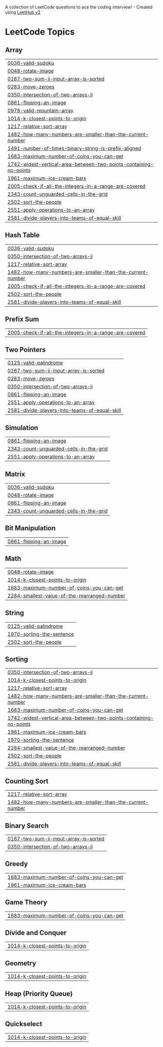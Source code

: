 A collection of LeetCode questions to ace the coding interview! - Created using [LeetHub v2](https://github.com/arunbhardwaj/LeetHub-2.0)
<!---LeetCode Topics Start-->
# LeetCode Topics
## Array
|  |
| ------- |
| [0036-valid-sudoku](https://github.com/DagmawiKK/leetcode/tree/master/0036-valid-sudoku) |
| [0048-rotate-image](https://github.com/DagmawiKK/leetcode/tree/master/0048-rotate-image) |
| [0167-two-sum-ii-input-array-is-sorted](https://github.com/DagmawiKK/leetcode/tree/master/0167-two-sum-ii-input-array-is-sorted) |
| [0283-move-zeroes](https://github.com/DagmawiKK/leetcode/tree/master/0283-move-zeroes) |
| [0350-intersection-of-two-arrays-ii](https://github.com/DagmawiKK/leetcode/tree/master/0350-intersection-of-two-arrays-ii) |
| [0861-flipping-an-image](https://github.com/DagmawiKK/leetcode/tree/master/0861-flipping-an-image) |
| [0978-valid-mountain-array](https://github.com/DagmawiKK/leetcode/tree/master/0978-valid-mountain-array) |
| [1014-k-closest-points-to-origin](https://github.com/DagmawiKK/leetcode/tree/master/1014-k-closest-points-to-origin) |
| [1217-relative-sort-array](https://github.com/DagmawiKK/leetcode/tree/master/1217-relative-sort-array) |
| [1482-how-many-numbers-are-smaller-than-the-current-number](https://github.com/DagmawiKK/leetcode/tree/master/1482-how-many-numbers-are-smaller-than-the-current-number) |
| [1491-number-of-times-binary-string-is-prefix-aligned](https://github.com/DagmawiKK/leetcode/tree/master/1491-number-of-times-binary-string-is-prefix-aligned) |
| [1683-maximum-number-of-coins-you-can-get](https://github.com/DagmawiKK/leetcode/tree/master/1683-maximum-number-of-coins-you-can-get) |
| [1742-widest-vertical-area-between-two-points-containing-no-points](https://github.com/DagmawiKK/leetcode/tree/master/1742-widest-vertical-area-between-two-points-containing-no-points) |
| [1961-maximum-ice-cream-bars](https://github.com/DagmawiKK/leetcode/tree/master/1961-maximum-ice-cream-bars) |
| [2005-check-if-all-the-integers-in-a-range-are-covered](https://github.com/DagmawiKK/leetcode/tree/master/2005-check-if-all-the-integers-in-a-range-are-covered) |
| [2343-count-unguarded-cells-in-the-grid](https://github.com/DagmawiKK/leetcode/tree/master/2343-count-unguarded-cells-in-the-grid) |
| [2502-sort-the-people](https://github.com/DagmawiKK/leetcode/tree/master/2502-sort-the-people) |
| [2551-apply-operations-to-an-array](https://github.com/DagmawiKK/leetcode/tree/master/2551-apply-operations-to-an-array) |
| [2581-divide-players-into-teams-of-equal-skill](https://github.com/DagmawiKK/leetcode/tree/master/2581-divide-players-into-teams-of-equal-skill) |
## Hash Table
|  |
| ------- |
| [0036-valid-sudoku](https://github.com/DagmawiKK/leetcode/tree/master/0036-valid-sudoku) |
| [0350-intersection-of-two-arrays-ii](https://github.com/DagmawiKK/leetcode/tree/master/0350-intersection-of-two-arrays-ii) |
| [1217-relative-sort-array](https://github.com/DagmawiKK/leetcode/tree/master/1217-relative-sort-array) |
| [1482-how-many-numbers-are-smaller-than-the-current-number](https://github.com/DagmawiKK/leetcode/tree/master/1482-how-many-numbers-are-smaller-than-the-current-number) |
| [2005-check-if-all-the-integers-in-a-range-are-covered](https://github.com/DagmawiKK/leetcode/tree/master/2005-check-if-all-the-integers-in-a-range-are-covered) |
| [2502-sort-the-people](https://github.com/DagmawiKK/leetcode/tree/master/2502-sort-the-people) |
| [2581-divide-players-into-teams-of-equal-skill](https://github.com/DagmawiKK/leetcode/tree/master/2581-divide-players-into-teams-of-equal-skill) |
## Prefix Sum
|  |
| ------- |
| [2005-check-if-all-the-integers-in-a-range-are-covered](https://github.com/DagmawiKK/leetcode/tree/master/2005-check-if-all-the-integers-in-a-range-are-covered) |
## Two Pointers
|  |
| ------- |
| [0125-valid-palindrome](https://github.com/DagmawiKK/leetcode/tree/master/0125-valid-palindrome) |
| [0167-two-sum-ii-input-array-is-sorted](https://github.com/DagmawiKK/leetcode/tree/master/0167-two-sum-ii-input-array-is-sorted) |
| [0283-move-zeroes](https://github.com/DagmawiKK/leetcode/tree/master/0283-move-zeroes) |
| [0350-intersection-of-two-arrays-ii](https://github.com/DagmawiKK/leetcode/tree/master/0350-intersection-of-two-arrays-ii) |
| [0861-flipping-an-image](https://github.com/DagmawiKK/leetcode/tree/master/0861-flipping-an-image) |
| [2551-apply-operations-to-an-array](https://github.com/DagmawiKK/leetcode/tree/master/2551-apply-operations-to-an-array) |
| [2581-divide-players-into-teams-of-equal-skill](https://github.com/DagmawiKK/leetcode/tree/master/2581-divide-players-into-teams-of-equal-skill) |
## Simulation
|  |
| ------- |
| [0861-flipping-an-image](https://github.com/DagmawiKK/leetcode/tree/master/0861-flipping-an-image) |
| [2343-count-unguarded-cells-in-the-grid](https://github.com/DagmawiKK/leetcode/tree/master/2343-count-unguarded-cells-in-the-grid) |
| [2551-apply-operations-to-an-array](https://github.com/DagmawiKK/leetcode/tree/master/2551-apply-operations-to-an-array) |
## Matrix
|  |
| ------- |
| [0036-valid-sudoku](https://github.com/DagmawiKK/leetcode/tree/master/0036-valid-sudoku) |
| [0048-rotate-image](https://github.com/DagmawiKK/leetcode/tree/master/0048-rotate-image) |
| [0861-flipping-an-image](https://github.com/DagmawiKK/leetcode/tree/master/0861-flipping-an-image) |
| [2343-count-unguarded-cells-in-the-grid](https://github.com/DagmawiKK/leetcode/tree/master/2343-count-unguarded-cells-in-the-grid) |
## Bit Manipulation
|  |
| ------- |
| [0861-flipping-an-image](https://github.com/DagmawiKK/leetcode/tree/master/0861-flipping-an-image) |
## Math
|  |
| ------- |
| [0048-rotate-image](https://github.com/DagmawiKK/leetcode/tree/master/0048-rotate-image) |
| [1014-k-closest-points-to-origin](https://github.com/DagmawiKK/leetcode/tree/master/1014-k-closest-points-to-origin) |
| [1683-maximum-number-of-coins-you-can-get](https://github.com/DagmawiKK/leetcode/tree/master/1683-maximum-number-of-coins-you-can-get) |
| [2284-smallest-value-of-the-rearranged-number](https://github.com/DagmawiKK/leetcode/tree/master/2284-smallest-value-of-the-rearranged-number) |
## String
|  |
| ------- |
| [0125-valid-palindrome](https://github.com/DagmawiKK/leetcode/tree/master/0125-valid-palindrome) |
| [1970-sorting-the-sentence](https://github.com/DagmawiKK/leetcode/tree/master/1970-sorting-the-sentence) |
| [2502-sort-the-people](https://github.com/DagmawiKK/leetcode/tree/master/2502-sort-the-people) |
## Sorting
|  |
| ------- |
| [0350-intersection-of-two-arrays-ii](https://github.com/DagmawiKK/leetcode/tree/master/0350-intersection-of-two-arrays-ii) |
| [1014-k-closest-points-to-origin](https://github.com/DagmawiKK/leetcode/tree/master/1014-k-closest-points-to-origin) |
| [1217-relative-sort-array](https://github.com/DagmawiKK/leetcode/tree/master/1217-relative-sort-array) |
| [1482-how-many-numbers-are-smaller-than-the-current-number](https://github.com/DagmawiKK/leetcode/tree/master/1482-how-many-numbers-are-smaller-than-the-current-number) |
| [1683-maximum-number-of-coins-you-can-get](https://github.com/DagmawiKK/leetcode/tree/master/1683-maximum-number-of-coins-you-can-get) |
| [1742-widest-vertical-area-between-two-points-containing-no-points](https://github.com/DagmawiKK/leetcode/tree/master/1742-widest-vertical-area-between-two-points-containing-no-points) |
| [1961-maximum-ice-cream-bars](https://github.com/DagmawiKK/leetcode/tree/master/1961-maximum-ice-cream-bars) |
| [1970-sorting-the-sentence](https://github.com/DagmawiKK/leetcode/tree/master/1970-sorting-the-sentence) |
| [2284-smallest-value-of-the-rearranged-number](https://github.com/DagmawiKK/leetcode/tree/master/2284-smallest-value-of-the-rearranged-number) |
| [2502-sort-the-people](https://github.com/DagmawiKK/leetcode/tree/master/2502-sort-the-people) |
| [2581-divide-players-into-teams-of-equal-skill](https://github.com/DagmawiKK/leetcode/tree/master/2581-divide-players-into-teams-of-equal-skill) |
## Counting Sort
|  |
| ------- |
| [1217-relative-sort-array](https://github.com/DagmawiKK/leetcode/tree/master/1217-relative-sort-array) |
| [1482-how-many-numbers-are-smaller-than-the-current-number](https://github.com/DagmawiKK/leetcode/tree/master/1482-how-many-numbers-are-smaller-than-the-current-number) |
## Binary Search
|  |
| ------- |
| [0167-two-sum-ii-input-array-is-sorted](https://github.com/DagmawiKK/leetcode/tree/master/0167-two-sum-ii-input-array-is-sorted) |
| [0350-intersection-of-two-arrays-ii](https://github.com/DagmawiKK/leetcode/tree/master/0350-intersection-of-two-arrays-ii) |
## Greedy
|  |
| ------- |
| [1683-maximum-number-of-coins-you-can-get](https://github.com/DagmawiKK/leetcode/tree/master/1683-maximum-number-of-coins-you-can-get) |
| [1961-maximum-ice-cream-bars](https://github.com/DagmawiKK/leetcode/tree/master/1961-maximum-ice-cream-bars) |
## Game Theory
|  |
| ------- |
| [1683-maximum-number-of-coins-you-can-get](https://github.com/DagmawiKK/leetcode/tree/master/1683-maximum-number-of-coins-you-can-get) |
## Divide and Conquer
|  |
| ------- |
| [1014-k-closest-points-to-origin](https://github.com/DagmawiKK/leetcode/tree/master/1014-k-closest-points-to-origin) |
## Geometry
|  |
| ------- |
| [1014-k-closest-points-to-origin](https://github.com/DagmawiKK/leetcode/tree/master/1014-k-closest-points-to-origin) |
## Heap (Priority Queue)
|  |
| ------- |
| [1014-k-closest-points-to-origin](https://github.com/DagmawiKK/leetcode/tree/master/1014-k-closest-points-to-origin) |
## Quickselect
|  |
| ------- |
| [1014-k-closest-points-to-origin](https://github.com/DagmawiKK/leetcode/tree/master/1014-k-closest-points-to-origin) |
<!---LeetCode Topics End-->